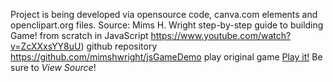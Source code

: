 Project is being developed via opensource code, canva.com elements and openclipart.org files.
Source: Mims H. Wright
step-by-step guide to building Game! from scratch in JavaScript
https://www.youtube.com/watch?v=ZcXXxsYY8uU)
github repository
https://github.com/mimshwright/jsGameDemo
play original game
[Play it!](http://mimswright.com/games/huge-gamedemo/)
Be sure to *View Source*!

